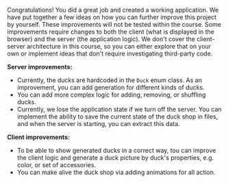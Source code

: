 Congratulations! You did a great job and created a working application.
We have put together a few ideas on how you can further improve this project by yourself.
These improvements will not be tested within the course.
Some improvements require changes to both the client (what is displayed in the browser)
and the server (the application logic).
We don't cover the client-server architecture in this course,
so you can either explore that on your own or implement ideas that don't require investigating third-party code.

**Server improvements:**

- Currently, the ducks are hardcoded in the `Duck` enum class.
  As an improvement, you can add generation for different kinds of ducks.
- You can add more complex logic for adding, removing, or shuffling ducks.
- Currently, we lose the application state if we turn off the server.
  You can implement the ability to save the current state of the duck shop in files,
  and when the server is starting, you can extract this data.


**Client improvements:**

- To be able to show generated ducks in a correct way, tou can improve the client logic and generate
a duck picture by duck's properties, e.g. color, or set of accessories.
- You can make alive the duck shop via adding animations for all action.
